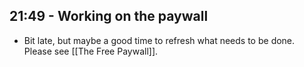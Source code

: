 ## 21:49 - Working on the paywall
- Bit late, but maybe a good time to refresh what needs to be done. Please see [[The Free Paywall]].